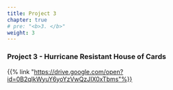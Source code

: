 ```yaml
---
title: Project 3
chapter: true
# pre: "<b>3. </b>"
weight: 3
---
```


### Project 3 - Hurricane Resistant House of Cards

{{% link "https://drive.google.com/open?id=0B2qIkWyuY6yoYzVwQzJIX0xTbms"%}}
